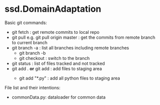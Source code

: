 # ssd.DomainAdaptation


Basic git commands:
- git fetch : get remote commits to local repo
- git pull <repo> <branch-name> e.g. git pull origin master : get the commits from remote branch to current branch
- git branch -a : list all branches including remote branches
  - git branch -b <new-branch>
  - git checkout <branch-name> : switch to the branch
- git status : list of files tracked and not tracked
- git add . **or** git add <file-names> : add files to staging area
  - git add "*.py" : add all python files to staging area
  

File list and their intentions:
- commonData.py: dataloader for common data
